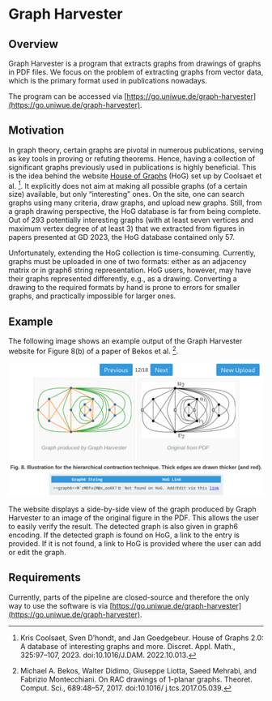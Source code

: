 <!--
SPDX-FileCopyrightText: 2024 Julius Deynet <jdeynet@googlemail.com>
SPDX-FileCopyrightText: 2024 Tim Hegemann <tim.hegemann@uni-wuerzburg.de>
SPDX-FileCopyrightText: 2024 Sebastian Kempf <sebastian.kempf@uni-wuerzburg.de>
SPDX-FileCopyrightText: 2024 Alexander Wolff <alexander.wolff@uni-wuerzburg.de>

SPDX-License-Identifier: GPL-3.0-or-later
-->

# Graph Harvester

## Overview

Graph Harvester is a program that extracts graphs from drawings of graphs in PDF files. We focus on the problem of extracting graphs from vector data, which is the primary format used in publications nowadays. 

The program can be accessed via [https://go.uniwue.de/graph-harvester](https://go.uniwue.de/graph-harvester).

## Motivation

In graph theory, certain graphs are pivotal in numerous publications, serving as key tools
in proving or refuting theorems. Hence, having a collection of significant graphs previously
used in publications is highly beneficial. This is the idea behind the website [House of Graphs](https://houseofgraphs.org/)
(HoG) set up by Coolsaet et al. [^2]. It explicitly does not aim at making all possible
graphs (of a certain size) available, but only “interesting” ones. On the site, one can search
graphs using many criteria, draw graphs, and upload new graphs. Still, from a graph drawing
perspective, the HoG database is far from being complete. Out of 293 potentially interesting
graphs (with at least seven vertices and maximum vertex degree of at least 3) that we
extracted from figures in papers presented at GD 2023, the HoG database contained only 57.

Unfortunately, extending the HoG collection is time-consuming. Currently, graphs must
be uploaded in one of two formats: either as an adjacency matrix or in graph6 string
representation. HoG users, however, may have their graphs represented differently, e.g., as a
drawing. Converting a drawing to the required formats by hand is prone to errors for smaller
graphs, and practically impossible for larger ones.

## Example

The following image shows an example output of the Graph Harvester website for Figure 8(b) of a paper of Bekos et al. [^1].

![Example output of the Graph Harvester website for Figure 8(b) of a paper of Bekos et al. [1]](/examples/example_bekos_et_al.png)

The website displays a side-by-side view of the graph produced by Graph Harvester to an image of the original figure in the PDF. This allows the user to easily verify the result. The detected graph is also given in graph6 encoding. If the detected graph is found on HoG, a link to the entry is provided. If it is not found, a link to HoG is provided where the user can add or edit the graph.

## Requirements

Currently, parts of the pipeline are closed-source and therefore the only way to use the software is via [https://go.uniwue.de/graph-harvester](https://go.uniwue.de/graph-harvester).





[^1]: Michael A. Bekos, Walter Didimo, Giuseppe Liotta, Saeed Mehrabi, and Fabrizio Montecchiani.
On RAC drawings of 1-planar graphs. Theoret. Comput. Sci., 689:48–57, 2017. doi:10.1016/
j.tcs.2017.05.039.

[^2]: Kris Coolsaet, Sven D’hondt, and Jan Goedgebeur. House of Graphs 2.0: A database of
interesting graphs and more. Discret. Appl. Math., 325:97–107, 2023. doi:10.1016/J.DAM.
2022.10.013.
